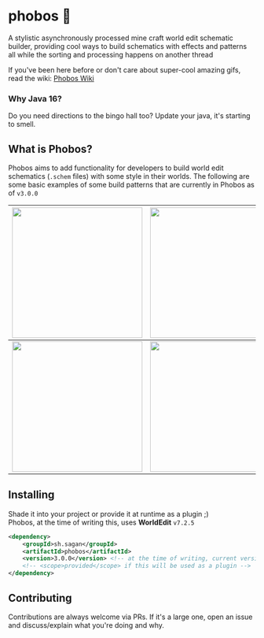 # phobos 🏰
A stylistic asynchronously processed mine craft world edit schematic builder, providing cool ways to build schematics with effects and patterns all while the sorting and processing happens on another thread

If you've been here before or don't care about super-cool amazing gifs, read the wiki: [Phobos Wiki](https://github.com/sagansfault/phobos/wiki)

### Why Java 16?
Do you need directions to the bingo hall too? Update your java, it's starting to smell.

## What is Phobos?
Phobos aims to add functionality for developers to build world edit schematics (`.schem` files) with some style in their worlds. The following are some
basic examples of some build patterns that are currently in Phobos as of `v3.0.0`

| <img src="https://media.giphy.com/media/jUi2OeBzildNeoUkwJ/giphy.gif" width="265">| <img src="https://media.giphy.com/media/Q86SsAIlpWxI1pMSzf/giphy.gif" width="265"> | <img src="https://media.giphy.com/media/TdpNk4BV3MUO5HBqvS/giphy.gif" width="265"> |
|:---:|:---:|:---:|
| <img src="https://media.giphy.com/media/l3yu328UNbwjAMfblq/giphy.gif" width="265"> | <img src="https://media.giphy.com/media/gLit8fDkNyP9HMr6Zu/giphy.gif" width="265"> | <img src="https://media.giphy.com/media/Q86SsAIlpWxI1pMSzf/giphy.gif" width="265"> |

## Installing
Shade it into your project or provide it at runtime as a plugin ;)
<br>
Phobos, at the time of writing this, uses **WorldEdit** `v7.2.5`
```xml
<dependency>
    <groupId>sh.sagan</groupId>
    <artifactId>phobos</artifactId>
    <version>3.0.0</version> <!-- at the time of writing, current version is 3.0.0. Check the pom for the latest version -->
    <!-- <scope>provided</scope> if this will be used as a plugin -->
</dependency>
```

## Contributing
Contributions are always welcome via PRs. If it's a large one, open an issue and discuss/explain
what you're doing and why.
